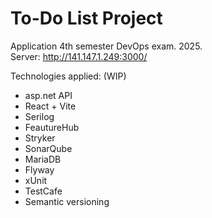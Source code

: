 # To-Do List Project

Application 4th semester DevOps exam. 2025. <br />
Server: http://141.147.1.249:3000/ <br/>

Technologies applied: (WIP) <br />
- asp.net API
- React + Vite
- Serilog
- FeautureHub
- Stryker
- SonarQube
- MariaDB
- Flyway
- xUnit
- TestCafe
- Semantic versioning
